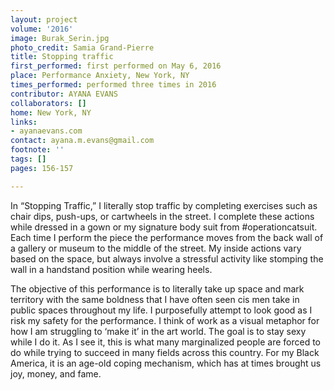 ```yaml
---
layout: project
volume: '2016'
image: Burak_Serin.jpg
photo_credit: Samia Grand-Pierre
title: Stopping traffic
first_performed: first performed on May 6, 2016
place: Performance Anxiety, New York, NY
times_performed: performed three times in 2016
contributor: AYANA EVANS
collaborators: []
home: New York, NY
links:
- ayanaevans.com
contact: ayana.m.evans@gmail.com
footnote: ''
tags: []
pages: 156-157

---
```


In “Stopping Traffic,” I literally stop traffic by completing exercises such as chair dips, push-ups, or cartwheels in the street. I complete these actions while dressed in a gown or my signature body suit from #operationcatsuit. Each time I perform the piece the performance moves from the back wall of a gallery or museum to the middle of the street. My inside actions vary based on the space, but always involve a stressful activity like stomping the wall in a handstand position while wearing heels.

The objective of this performance is to literally take up space and mark territory with the same boldness that I have often seen cis men take in public spaces throughout my life. I purposefully attempt to look good as I risk my safety for the performance. I think of work as a visual metaphor for how I am struggling to ‘make it’ in the art world. The goal is to stay sexy while I do it. As I see it, this is what many marginalized people are forced to do while trying to succeed in many fields across this country. For my Black America, it is an age-old coping mechanism, which has at times brought us joy, money, and fame.
